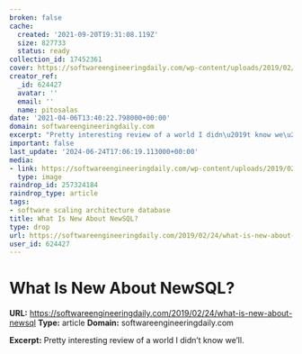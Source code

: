 ```yaml
---
broken: false
cache:
  created: '2021-09-20T19:31:08.119Z'
  size: 827733
  status: ready
collection_id: 17452361
cover: https://softwareengineeringdaily.com/wp-content/uploads/2019/02/NewSQL.jpg
creator_ref:
  _id: 624427
  avatar: ''
  email: ''
  name: pitosalas
date: '2021-04-06T13:40:22.798000+00:00'
domain: softwareengineeringdaily.com
excerpt: "Pretty interesting review of a world I didn\u2019t know we\u2019ll."
important: false
last_update: '2024-06-24T17:06:19.113000+00:00'
media:
- link: https://softwareengineeringdaily.com/wp-content/uploads/2019/02/NewSQL.jpg
  type: image
raindrop_id: 257324184
raindrop_type: article
tags:
- software scaling architecture database
title: What Is New About NewSQL?
type: drop
url: https://softwareengineeringdaily.com/2019/02/24/what-is-new-about-newsql
user_id: 624427
---
```


# What Is New About NewSQL?

**URL:** https://softwareengineeringdaily.com/2019/02/24/what-is-new-about-newsql
**Type:** article
**Domain:** softwareengineeringdaily.com

**Excerpt:** Pretty interesting review of a world I didn’t know we’ll.
